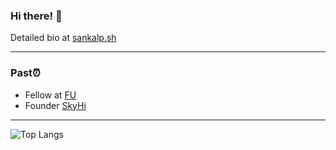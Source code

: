 ### Hi there! 👋

Detailed bio at <a href="https://sankalp.sh/" target="_blank">sankalp.sh</a>

<!--### Current⚡️


* Co-founder and Chief Product Officer at <a href="https://actuality.live/" target="_blank">Actuality</a> <a href="https://ycombinator.com/" target="_blank">(YC S24)</a> 🙌
* Fellow at <a href="https://www.beondeck.com/" target="_blank">On Deck</a>, <a href="https://www.southparkcommons.com/" target="_blank">SPC</a>, <a href="https://www.zfellows.com/" target="_blank">Z Fellows</a>, <a href="https://www.non-trivial.org/" target="_blank">Non-Trivial</a>, <a href="https://www.thersa.org/" target="_blank">RSA</a>
* Builder at <a href="https://www.livetheresidency.com/" target="_blank">The Residency</a>
* Member at <a href="https://www.computer.org/" target="_blank">IEEE</a>
* Founding team, Product & Growth at <a href="https://reejected.in/" target="_blank">Re-Ejected</a>-->


<hr />

### Past⏰
* Fellow at <a href="https://www.founder.university/" target="_blank">FU</a>
* Founder <a href="https://skyhi.live/" target="_blank">SkyHi</a>

<hr />

![Top Langs](https://github-readme-stats.vercel.app/api/top-langs/?username=1sankalp&layout=compact)
